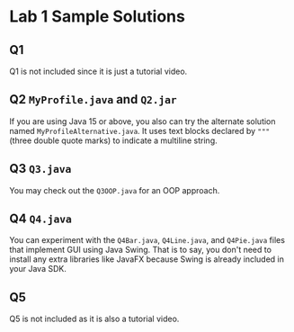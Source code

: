 # Lab 1 Sample Solutions

## Q1

Q1 is not included since it is just a tutorial video.

## Q2 `MyProfile.java` and `Q2.jar`

If you are using Java 15 or above, you also can try the alternate solution named `MyProfileAlternative.java`.
It uses text blocks declared by `"""` (three double quote marks) to indicate a multiline string.

## Q3 `Q3.java`

You may check out the `Q3OOP.java` for an OOP approach.

## Q4 `Q4.java`

You can experiment with the `Q4Bar.java`, `Q4Line.java`, and `Q4Pie.java` files that implement GUI using Java Swing.
That is to say, you don't need to install any extra libraries like JavaFX because Swing is already included in your
Java SDK.

## Q5

Q5 is not included as it is also a tutorial video.
